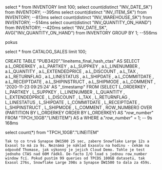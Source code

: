 select * from INVENTORY limit 100;
select count(distinct "INV_DATE_SK") from INVENTORY; --395ms
select count(distinct "INV_ITEM_SK") from INVENTORY; --813ms
select count(distinct "INV_WAREHOUSE_SK") from INVENTORY; --514ms
select count(distinct "INV_QUANTITY_ON_HAND") from INVENTORY; --420ms
select "INV_DATE_SK", AVG("INV_QUANTITY_ON_HAND") from INVENTORY GROUP BY 1; --556ms

pokus

select * from CATALOG_SALES limit 100;

CREATE TABLE "PUB3420"."lineitems_final_hash_ctas"
AS
SELECT
    a.L_ORDERKEY
  , a.L_PARTKEY
  , a.L_SUPPKEY
  , a.L_LINENUMBER
  , a.L_QUANTITY
  , a.L_EXTENDEDPRICE
  , a.L_DISCOUNT
  , a.L_TAX
  , a.L_RETURNFLAG
  , a.L_LINESTATUS
  , a.L_SHIPDATE
  , a.L_COMMITDATE
  , a.L_RECEIPTDATE
  , a.L_SHIPINSTRUCT
  , a.L_SHIPMODE
  , a.L_COMMENT
  , '2020-11-23 09:25:24'                                   AS "_timestamp"
FROM
    (SELECT
         L_ORDERKEY
       , L_PARTKEY
       , L_SUPPKEY
       , L_LINENUMBER
       , L_QUANTITY
       , L_EXTENDEDPRICE
       , L_DISCOUNT
       , L_TAX
       , L_RETURNFLAG
       , L_LINESTATUS
       , L_SHIPDATE
       , L_COMMITDATE
       , L_RECEIPTDATE
       , L_SHIPINSTRUCT
       , L_SHIPMODE
       , L_COMMENT
       , ROW_NUMBER() OVER (PARTITION BY L_ORDERKEY ORDER BY L_ORDERKEY) AS "_row_number_"
    FROM "TPCH_10GB"."LINEITEM") AS a
WHERE
    a."_row_number_" = 1;
-- 9s 168ms

select count(*) from "TPCH_10GB"."LINEITEM"

```
Tak to co trvá Synapse DW1500 25 sec, zabere Snowflake Large 12s a Exasol to má za 9s. Neznámá je náklad Exasolu na hodinu - čekám na odpověď Thomase, jak výkonný je jejich Cloud Demo. Tohle je test jednoho CTAS nad 60M řádků. De-facto I/O load s jednou row_number window fcí. Pokud pustím 99 queries od TPCDS_100GB datasetu, tak Exasol 276s, Snowflake Large 398s a Synapse DW1500 to dala za 459s.
```